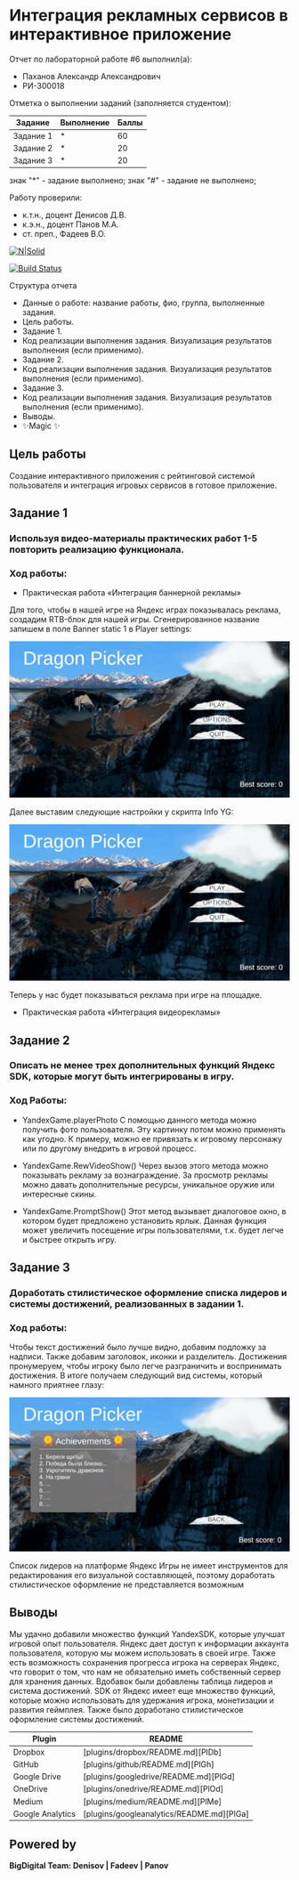 # Интеграция рекламных сервисов в интерактивное приложение
Отчет по лабораторной работе #6 выполнил(а):
- Паханов Александр Александрович
- РИ-300018

Отметка о выполнении заданий (заполняется студентом):

| Задание | Выполнение | Баллы |
| ------ | ------ | ------ |
| Задание 1 | * | 60 |
| Задание 2 | * | 20 |
| Задание 3 | * | 20 |

знак "*" - задание выполнено; знак "#" - задание не выполнено;

Работу проверили:
- к.т.н., доцент Денисов Д.В.
- к.э.н., доцент Панов М.А.
- ст. преп., Фадеев В.О.

[![N|Solid](https://cldup.com/dTxpPi9lDf.thumb.png)](https://nodesource.com/products/nsolid)

[![Build Status](https://travis-ci.org/joemccann/dillinger.svg?branch=master)](https://travis-ci.org/joemccann/dillinger)

Структура отчета

- Данные о работе: название работы, фио, группа, выполненные задания.
- Цель работы.
- Задание 1.
- Код реализации выполнения задания. Визуализация результатов выполнения (если применимо).
- Задание 2.
- Код реализации выполнения задания. Визуализация результатов выполнения (если применимо).
- Задание 3.
- Код реализации выполнения задания. Визуализация результатов выполнения (если применимо).
- Выводы.
- ✨Magic ✨

## Цель работы
Cоздание интерактивного приложения с рейтинговой системой пользователя и интеграция игровых сервисов в готовое приложение.

## Задание 1
### Используя видео-материалы практических работ 1-5 повторить реализацию функционала.
### Ход работы:

- Практическая работа «Интеграция баннерной рекламы»

Для того, чтобы в нашей игре на Яндекс играх показывалась реклама, создадим RTB-блок для нашей игры. Сгенерированное название запишем в поле Banner static 1 в Player settings:

![](/Pics/z1_1.jpg)

Далее выставим следующие настройки у скрипта Info YG:

![](/Pics/z1_1.jpg)

Теперь у нас будет показываться реклама при игре на площадке.

- Практическая работа «Интеграция видеорекламы»


## Задание 2
### Описать не менее трех дополнительных функций Яндекс SDK, которые могут быть интегрированы в игру.
### Ход Работы:

- YandexGame.playerPhoto
С помощью данного метода можно получить фото пользователя. Эту картинку потом можно применять как угодно. К примеру, можно ее привязать к игровому персонажу или по другому внедрить в игровой процесс.

- YandexGame.RewVideoShow()
Через вызов этого метода можно показывать рекламу за вознаграждение. За просмотр рекламы можно давать дополнительные ресурсы, уникальное оружие или интересные скины.

- YandexGame.PromptShow()
Этот метод вызывает диалоговое окно, в котором будет предложено установить ярлык. Данная функция может увеличить посещение игры пользователями, т.к. будет легче и быстрее открыть игру.

## Задание 3
### Доработать стилистическое оформление списка лидеров и системы достижений, реализованных в задании 1.
### Ход работы:

Чтобы текст достижений было лучше видно, добавим подложку за надписи. Также добавим заголовок, иконки и разделитель. Достижения пронумеруем, чтобы игроку было легче разграничить и воспринимать достижения.  В итоге получаем следующий вид системы, который намного приятнее глазу:

![](/Pics/z3_1.jpg)

Список лидеров на платформе Яндекс Игры не имеет инструментов для редактирования его визуальной составляющей, поэтому доработать стилистическое оформление не представляется возможным

## Выводы

Мы удачно добавили множество функций YandexSDK, которые улучшат игровой опыт пользователя. Яндекс дает доступ к информации аккаунта пользователя, которую мы можем использовать в своей игре. Также есть возможность сохранения прогресса игрока на серверах Яндекс, что говорит о том, что нам не обязательно иметь собственный сервер для хранения данных. Вдобавок были добавлены таблица лидеров и система достижений. SDK от Яндекс имеет еще множество функций, которые можно использовать для удержания игрока, монетизации и развития геймплея. Также было доработано стилистическое оформление системы достижений.

| Plugin | README |
| ------ | ------ |
| Dropbox | [plugins/dropbox/README.md][PlDb] |
| GitHub | [plugins/github/README.md][PlGh] |
| Google Drive | [plugins/googledrive/README.md][PlGd] |
| OneDrive | [plugins/onedrive/README.md][PlOd] |
| Medium | [plugins/medium/README.md][PlMe] |
| Google Analytics | [plugins/googleanalytics/README.md][PlGa] |

## Powered by

**BigDigital Team: Denisov | Fadeev | Panov**
